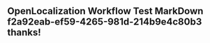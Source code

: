 <properties
ms.topic="hero-topic"
ms.test1="hero-topic"
ms.test2="test"/>

## OpenLocalization Workflow Test MarkDown f2a92eab-ef59-4265-981d-214b9e4c80b3 thanks!

